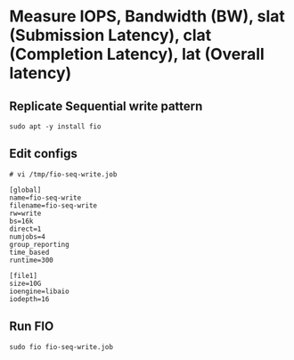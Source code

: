 # Measure IOPS,  Bandwidth (BW), slat (Submission Latency), clat (Completion Latency), lat (Overall latency)

## Replicate Sequential write pattern
```
sudo apt -y install fio

```

## Edit configs
```
# vi /tmp/fio-seq-write.job

[global]
name=fio-seq-write
filename=fio-seq-write
rw=write
bs=16k
direct=1
numjobs=4
group_reporting
time_based
runtime=300

[file1]
size=10G
ioengine=libaio
iodepth=16
```

## Run FIO
```
sudo fio fio-seq-write.job
```
